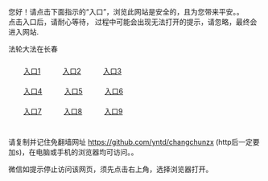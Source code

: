 您好！请点击下面指示的“入口”，浏览此网站是安全的，且为您带来平安。。 <br/>
点击入口后，请耐心等待， 过程中可能会出现无法打开的提示，请忽略，最终会进入网站. </br>

法轮大法在长春<br/>
<div style="padding:10px"><a style="margin:20px" target="_blank" href="https://d3pnq2qj72li98.cloudfront.net/2Qpsp?mgmxqjyl" id="ccLink1" rel="nofollow">入口1</a> <a target="_blank" style="margin:20px" href="https://d1zb591o09c7ch.cloudfront.net/2Qpsp?sgefejzr" id="ccLink2" rel="nofollow">入口2</a> <a style="margin:20px" target="_blank" href="https://d1wowt2kp1jqns.cloudfront.net/2Qpsp?qhlnvimf" id="ccLink3" rel="nofollow">入口3</a></div>

<div style="padding:10px" ><a style="margin:20px" target="_blank" href="https://d3pnq2qj72li98.cloudfront.net/2Qpsp?mgmxqjyl" id="ccLink4" rel="nofollow">入口4</a> <a style="margin:20px" href="https://d1zb591o09c7ch.cloudfront.net/2Qpsp?sgefejzr" target="_blank" id="ccLink5" rel="nofollow">入口5</a> <a style="margin:20px" href="https://d1wowt2kp1jqns.cloudfront.net/2Qpsp?qhlnvimf" target="_blank" id="ccLink6" rel="nofollow">入口6</a></div>

<div style="padding:10px"><a style="margin:20px" target="_blank" href="https://d3pnq2qj72li98.cloudfront.net/2Qpsp?mgmxqjyl" id="ccLink7" rel="nofollow">入口7</a> <a style="margin:20px" href="https://d1zb591o09c7ch.cloudfront.net/2Qpsp?sgefejzr" target="_blank" id="ccLink8" rel="nofollow">入口8</a> <a style="margin:20px" target="_blank" href="https://d1wowt2kp1jqns.cloudfront.net/2Qpsp?qhlnvimf" id="ccLink9" rel="nofollow">入口9</a></div>

<br/>



请复制并记住免翻墙网址 https://github.com/yntd/changchunzx (http后一定要加s)，在电脑或手机的浏览器均可访问。。<br/>

微信如提示停止访问该网页，须先点击右上角，选择浏览器打开。
